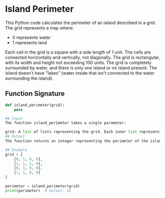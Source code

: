 # Island Perimeter

This Python code calculates the perimeter of an island described in a grid. The grid represents a map where:

- 0 represents water
- 1 represents land

Each cell in the grid is a square with a side length of 1 unit. The cells are connected horizontally and vertically, not diagonally. The grid is rectangular, with its width and height not exceeding 100 units. The grid is completely surrounded by water, and there is only one island or no island present. The island doesn't have "lakes" (water inside that isn't connected to the water surrounding the island).

## Function Signature

```python
def island_perimeter(grid):
    pass

## Input
The function island_perimeter takes a single parameter:

grid: A list of lists representing the grid. Each inner list represents a row, and each element in the inner list represents a cell in the row.
## Output
The function returns an integer representing the perimeter of the island.

## Example
grid = [
    [0, 1, 0, 0],
    [1, 1, 1, 0],
    [0, 1, 0, 0],
    [1, 1, 0, 0]
]

perimeter = island_perimeter(grid)
print(perimeter)  # Output: 16

